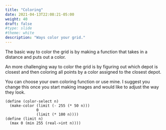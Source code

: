 ```yaml
---
title: "Coloring"
date: 2021-04-13T22:08:21-05:00
weight: 40
draft: false
#type: slide
#theme: white
description: "Ways color your grid."
---
```

The basic way to color the grid is by making a function that takes in
a distance and puts out a color.

An more challenging way to color the grid is by figuring out which
depot is closest and then coloring all points by a color assigned to the
closest depot.

You can choose your own coloring function or use mine. I suggest you change this
once you start making images and would like to adjust the way they
look. 

```racket
(define (color-select n)
  (make-color (limit (- 255 (* 50 n)))
              0
              (limit (* 100 n))))
(define (limit n)
  (max 0 (min 255 (real->int n))))
```
